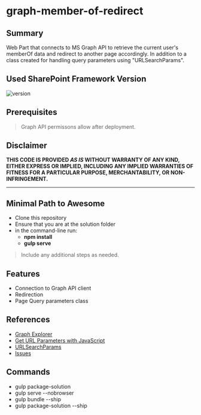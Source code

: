 # graph-member-of-redirect

## Summary

Web Part that connects to MS Graph API to retrieve the current user's memberOf data and redirect to another page accordingly.
In addition to a class created for handling query parameters using "URLSearchParams".


## Used SharePoint Framework Version

![version](https://img.shields.io/badge/version-1.11-green.svg)


## Prerequisites

> Graph API permissons allow after deployment.


## Disclaimer

**THIS CODE IS PROVIDED *AS IS* WITHOUT WARRANTY OF ANY KIND, EITHER EXPRESS OR IMPLIED, INCLUDING ANY IMPLIED WARRANTIES OF FITNESS FOR A PARTICULAR PURPOSE, MERCHANTABILITY, OR NON-INFRINGEMENT.**

---

## Minimal Path to Awesome

- Clone this repository
- Ensure that you are at the solution folder
- in the command-line run:
  - **npm install**
  - **gulp serve**

> Include any additional steps as needed.

## Features

- Connection to Graph API client
- Redirection
- Page Query parameters class 

## References

- [Graph Explorer](https://developer.microsoft.com/en-us/graph/graph-explorer)
- [Get URL Parameters with JavaScript](https://www.sitepoint.com/get-url-parameters-with-javascript/)
- [URLSearchParams](https://developer.mozilla.org/en-US/docs/Web/API/URLSearchParams)
- [Issues](https://github.com/microsoft/TypeScript/issues/38139)

## Commands

- gulp package-solution
- gulp serve --nobrowser
- gulp bundle --ship
- gulp package-solution --ship

